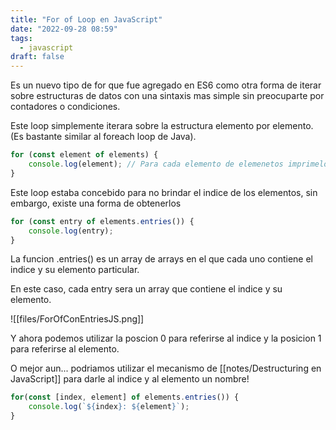 ```yaml
---
title: "For of Loop en JavaScript"
date: "2022-09-28 08:59"
tags: 
  - javascript
draft: false
---
```

Es un nuevo tipo de for que fue agregado en ES6 como otra forma de iterar sobre estructuras de datos con una sintaxis mas simple sin preocuparte por contadores o condiciones.

Este loop simplemente iterara sobre la estructura elemento por elemento. (Es bastante similar al foreach loop de Java).

```JavaScript
for (const element of elements) {
	console.log(element); // Para cada elemento de elemenetos imprimelo
}
```

Este loop estaba concebido para no brindar el indice de los elementos, sin embargo, existe una forma de obtenerlos

```JavaScript
for (const entry of elements.entries()) {
	console.log(entry);
}
```

La funcion .entries() es un array de arrays en el que cada uno contiene el indice y su elemento particular.

En este caso, cada entry sera un array que contiene el indice y su elemento.

![[files/ForOfConEntriesJS.png]]

Y ahora podemos utilizar la poscion 0 para referirse al indice y la posicion 1 para referirse al elemento.

O mejor aun... podriamos utilizar el mecanismo de [[notes/Destructuring en JavaScript]] para darle al indice y al elemento un nombre!

```JavaScript
for(const [index, element] of elements.entries()) {
	console.log(`${index}: ${element}`);
}
```